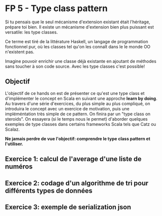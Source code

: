 # FP 5 - Type class pattern

Si tu pensais que le seul mécanisme d'extension existant était l'héritage, prépare toi bien. Il existe un mécanisme d'extension bien
plus puissant est versatile: les type classes.

Ce terme est tiré de la littérature Haskell, un langage de programmation fonctionnel pur, où les classes tel qu'on les connaît dans le
le monde OO n'existent pas.

Imagine pouvoir enrichir une classe déjà existante en ajoutant de méthodes sans toucher à son code source. Avec les type classes c'est
possible!

## Objectif

L'objectif de ce hands on est de présenter ce qu'est une type class et d'implémenter le concept en Scala en
suivant une approche **learn by doing**. Au travers d'une série d'exercices, du plus simple au plus compliqué, on introduira
le concept avec un exercice de motivation, puis une impléméntation très simple de ce pattern. On finira par un "type
class on steroids". On essayera (si le temps nous le permet) d'aborder quelques exemples de type classes dans certains frameworks
Scala tels que Catz ou Scalaz.

**Ne jamais perdre de vue l'objectif: comprendre le type class pattern et l'utiliser.**

## Exercice 1: calcul de l'average d'une liste de numéros

## Exercice 2: codage d'un algorithme de tri pour différents types de données

## Exercice 3: exemple de serialization json